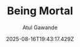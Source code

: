 ---
title: "Being Mortal"
date: "2025-08-16T19:43:17.429Z"
author: "Atul Gawande"
read_year: "NO"
recommendation: '3'
url: /bookshelf/being-mortal
---